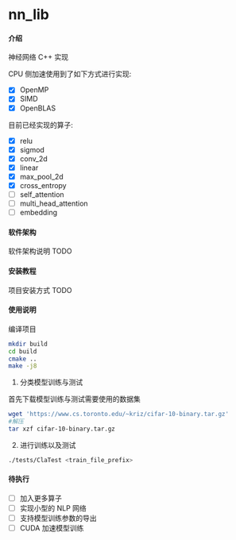 # nn_lib

#### 介绍

神经网络 C++ 实现

CPU 侧加速使用到了如下方式进行实现:

- [x] OpenMP
- [x] SIMD
- [x] OpenBLAS

目前已经实现的算子:

- [x] relu
- [x] sigmod
- [x] conv_2d
- [x] linear
- [x] max_pool_2d
- [x] cross_entropy
- [ ] self_attention
- [ ] multi_head_attention
- [ ] embedding

#### 软件架构

软件架构说明 TODO

#### 安装教程

项目安装方式 TODO

#### 使用说明

编译项目

```sh
mkdir build
cd build
cmake ..
make -j8
```

1. 分类模型训练与测试

首先下载模型训练与测试需要使用的数据集

```sh
wget 'https://www.cs.toronto.edu/~kriz/cifar-10-binary.tar.gz'
#解压
tar xzf cifar-10-binary.tar.gz
```

2. 进行训练以及测试

```sh
./tests/ClaTest <train_file_prefix>
```

#### 待执行

- [ ] 加入更多算子
- [ ] 实现小型的 NLP 网络
- [ ] 支持模型训练参数的导出
- [ ] CUDA 加速模型训练
